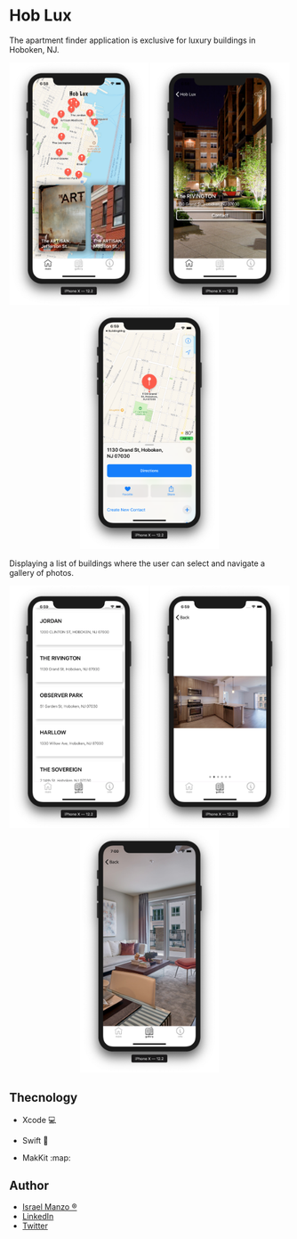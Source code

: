 # Hob Lux

The apartment finder application is exclusive for luxury buildings in Hoboken, NJ.

<p align="center">
    <img src="/img/main.png" width="250"> <img src="/img/two.png" width="250"> <img src="/img/map.png" width="250">
</p>

Displaying a list of buildings where the user can select and navigate a gallery of photos.

<p align="center">
    <img src="/img/list.png" width="250"> <img src="/img/page.png" width="250"> <img src="/img/four.png" width="250">
</p>

## Thecnology

- Xcode :computer:

- Swift :robot:

- MakKit :map:

## Author
-  [Israel Manzo ®](http://israelmanzo.com)
- [LinkedIn](https://www.linkedin.com/in/israel-manzo/)
- [Twitter](https://twitter.com/israman30)


